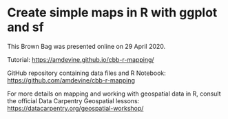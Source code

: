 # Create simple maps in R with ggplot and sf

This Brown Bag was presented online on 29 April 2020. 

Tutorial: https://amdevine.github.io/cbb-r-mapping/

GitHub repository containing data files and R Notebook: https://github.com/amdevine/cbb-r-mapping

For more details on mapping and working with geospatial data in R, consult the official Data Carpentry Geospatial lessons: https://datacarpentry.org/geospatial-workshop/